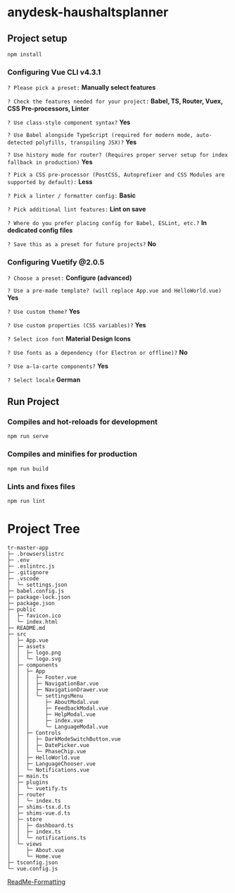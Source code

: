 # anydesk-haushaltsplanner

## Project setup
```
npm install
```
### Configuring Vue CLI v4.3.1

`? Please pick a preset:` **Manually select features**

`? Check the features needed for your project:` **Babel, TS, Router, Vuex, CSS Pre-processors, Linter**

`? Use class-style component syntax?` **Yes**

`? Use Babel alongside TypeScript (required for modern mode, auto-detected polyfills, transpiling JSX)?` **Yes**

`? Use history mode for router? (Requires proper server setup for index fallback in production)` **Yes**

`? Pick a CSS pre-processor (PostCSS, Autoprefixer and CSS Modules are supported by default):` **Less**

`? Pick a linter / formatter config:` **Basic**

`? Pick additional lint features:` **Lint on save**

`? Where do you prefer placing config for Babel, ESLint, etc.?` **In dedicated config files**

`? Save this as a preset for future projects?` **No**

### Configuring Vuetify @2.0.5

`? Choose a preset:` **Configure (advanced)**

`? Use a pre-made template? (will replace App.vue and HelloWorld.vue)` **Yes**

`? Use custom theme?` **Yes**

`? Use custom properties (CSS variables)?` **Yes**

`? Select icon font` **Material Design Icons**

`? Use fonts as a dependency (for Electron or offline)?` **No**

`? Use a-la-carte components?` **Yes**

`? Select locale` **German**

## Run Project

### Compiles and hot-reloads for development
```
npm run serve
```

### Compiles and minifies for production
```
npm run build
```

### Lints and fixes files
```
npm run lint
```

# Project Tree
```
tr-master-app
├─ .browserslistrc
├─ .env
├─ .eslintrc.js
├─ .gitignore
├─ .vscode
│  └─ settings.json
├─ babel.config.js
├─ package-lock.json
├─ package.json
├─ public
│  ├─ favicon.ico
│  └─ index.html
├─ README.md
├─ src
│  ├─ App.vue
│  ├─ assets
│  │  ├─ logo.png
│  │  └─ logo.svg
│  ├─ components
│  │  ├─ App
│  │  │  ├─ Footer.vue
│  │  │  ├─ NavigationBar.vue
│  │  │  ├─ NavigationDrawer.vue
│  │  │  └─ settingsMenu
│  │  │     ├─ AboutModal.vue
│  │  │     ├─ FeedbackModal.vue
│  │  │     ├─ HelpModal.vue
│  │  │     ├─ index.vue
│  │  │     └─ LanguageModal.vue
│  │  ├─ Controls
│  │  │  ├─ DarkModeSwitchButton.vue
│  │  │  ├─ DatePicker.vue
│  │  │  └─ PhaseChip.vue
│  │  ├─ HelloWorld.vue
│  │  ├─ LanguageChooser.vue
│  │  └─ Notifications.vue
│  ├─ main.ts
│  ├─ plugins
│  │  └─ vuetify.ts
│  ├─ router
│  │  └─ index.ts
│  ├─ shims-tsx.d.ts
│  ├─ shims-vue.d.ts
│  ├─ store
│  │  ├─ dashboard.ts
│  │  ├─ index.ts
│  │  └─ notifications.ts
│  └─ views
│     ├─ About.vue
│     └─ Home.vue
├─ tsconfig.json
└─ vue.config.js

```


[ReadMe-Formatting](https://guides.github.com/features/mastering-markdown/)